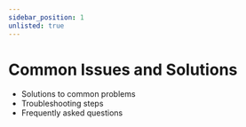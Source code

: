 ```yaml
---
sidebar_position: 1
unlisted: true
---
```


# Common Issues and Solutions

- Solutions to common problems
- Troubleshooting steps
- Frequently asked questions

